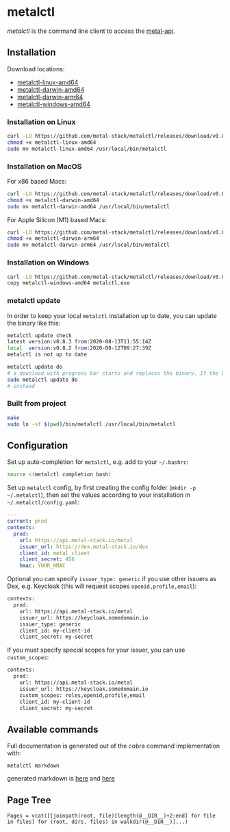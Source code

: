# metalctl

*metalctl* is the command line client to access the [metal-api](https://github.com/metal-stack/metal-api).

## Installation

Download locations:

- [metalctl-linux-amd64](https://github.com/metal-stack/metalctl/releases/download/v0.8.3/metalctl-linux-amd64)
- [metalctl-darwin-amd64](https://github.com/metal-stack/metalctl/releases/download/v0.8.3/metalctl-darwin-amd64)
- [metalctl-darwin-arm64](https://github.com/metal-stack/metalctl/releases/download/v0.8.3/metalctl-darwin-arm64)
- [metalctl-windows-amd64](https://github.com/metal-stack/metalctl/releases/download/v0.8.3/metalctl-windows-amd64)

### Installation on Linux

```bash
curl -LO https://github.com/metal-stack/metalctl/releases/download/v0.8.3/metalctl-linux-amd64
chmod +x metalctl-linux-amd64
sudo mv metalctl-linux-amd64 /usr/local/bin/metalctl
```

### Installation on MacOS

For x86 based Macs:

```bash
curl -LO https://github.com/metal-stack/metalctl/releases/download/v0.8.3/metalctl-darwin-amd64
chmod +x metalctl-darwin-amd64
sudo mv metalctl-darwin-amd64 /usr/local/bin/metalctl
```

For Apple Silicon (M1) based Macs:

```bash
curl -LO https://github.com/metal-stack/metalctl/releases/download/v0.8.3/metalctl-darwin-arm64
chmod +x metalctl-darwin-arm64
sudo mv metalctl-darwin-arm64 /usr/local/bin/metalctl
```

### Installation on Windows

```bash
curl -LO https://github.com/metal-stack/metalctl/releases/download/v0.8.3/metalctl-windows-amd64
copy metalctl-windows-amd64 metalctl.exe
```

### metalctl update

In order to keep your local `metalctl` installation up to date, you can update the binary like this:

```bash
metalctl update check
latest version:v0.8.3 from:2020-08-13T11:55:14Z
local  version:v0.8.2 from:2020-08-12T09:27:39Z
metalctl is not up to date

metalctl update do
# a download with progress bar starts and replaces the binary. If the binary has root permissions please execute
sudo metalctl update do
# instead
```

### Built from project

```bash
make
sudo ln -sf $(pwd)/bin/metalctl /usr/local/bin/metalctl
```

## Configuration

Set up auto-completion for `metalctl`, e.g. add to your `~/.bashrc`:

```bash
source <(metalctl completion bash)
```

Set up `metalctl` config, by first creating the config folder (`mkdir -p ~/.metalctl`), then set the values according to your installation in `~/.metalctl/config.yaml`:

```yaml
---
current: prod
contexts:
  prod:
    url: https://api.metal-stack.io/metal
    issuer_url: https://dex.metal-stack.io/dex
    client_id: metal_client
    client_secret: 456
    hmac: YOUR_HMAC
```

Optional you can specify `issuer_type: generic` if you use other issuers as Dex, e.g. Keycloak (this will request scopes `openid,profile,email`):
```bash
contexts:
  prod:
    url: https://api.metal-stack.io/metal
    issuer_url: https://keycloak.somedomain.io
    issuer_type: generic
    client_id: my-client-id
    client_secret: my-secret
```

If you must specify special scopes for your issuer, you can use `custom_scopes`:
```bash
contexts:
  prod:
    url: https://api.metal-stack.io/metal
    issuer_url: https://keycloak.somedomain.io
    custom_scopes: roles,openid,profile,email
    client_id: my-client-id
    client_secret: my-secret
```

## Available commands

Full documentation is generated out of the cobra command implementation with:

`metalctl markdown`

generated markdown is [here](docs/metalctl.md) and [here](https://docs.metal-stack.io/stable/external/metalctl/README/)

## Page Tree

```@contents
Pages = vcat([[joinpath(root, file)[length(@__DIR__)+2:end] for file in files] for (root, dirs, files) in walkdir(@__DIR__)]...)
```
